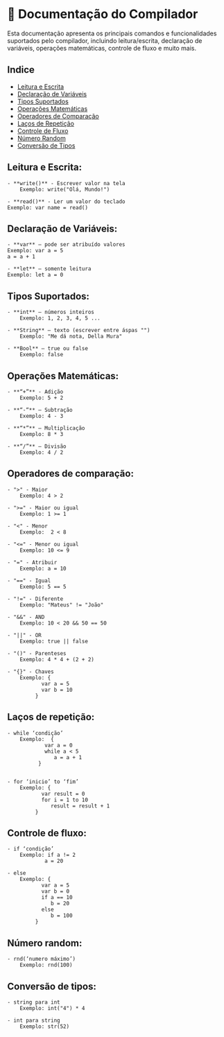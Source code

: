 # 📜 Documentação do Compilador

Esta documentação apresenta os principais comandos e funcionalidades suportados pelo compilador, incluindo leitura/escrita, declaração de variáveis, operações matemáticas, controle de fluxo e muito mais.

## Indice
- [Leitura e Escrita](#leitura-e-escrita)
- [Declaração de Variáveis](#declaração-de-variaveis)
- [Tipos Suportados](#tipos-suportados)
- [Operações Matemáticas](#operações-matemáticas)
- [Operadores de Comparação](#operadores-de-comparação)
- [Laços de Repetição](#laços-de-repetição)
- [Controle de Fluxo](#controle-de-fluxo)
- [Número Random](#número-random)
- [Conversão de Tipos](#conversão-de-tipos)
 
## Leitura e Escrita:

	- **write()** - Escrever valor na tela
		Exemplo: write("Olá, Mundo!")	   
  	
 	- **read()** - Ler um valor do teclado
  	Exemplo: var name = read()
          
## Declaração de Variáveis:

	- **var** – pode ser atribuído valores
  	Exemplo: var a = 5
  	a = a + 1
	
 	- **let** – somente leitura
  	Exemplo: let a = 0
 
## Tipos Suportados:

	- **int** – números inteiros
		Exemplo: 1, 2, 3, 4, 5 ...
	
	- **String** – texto (escrever entre áspas "")
		Exemplo: "Me dá nota, Della Mura"
	 
	- **Bool** – true ou false
 		Exemplo: false

## Operações Matemáticas:

	- **“+”** - Adição
		Exemplo: 5 + 2
         
	- **“-“** – Subtração
		Exemplo: 4 - 3
	          
	- **“*”** – Multiplicação
		Exemplo: 8 * 3
	 
	- **“/”** – Divisão
	 	Exemplo: 4 / 2

## Operadores de comparação:

	- ">" - Maior
		Exemplo: 4 > 2
 
	- ">=" - Maior ou igual
		Exemplo: 1 >= 1
	 
	- "<" - Menor
		Exemplo:  2 < 8
	      
	- "<=" - Menor ou igual
		Exemplo: 10 <= 9
	 
	- "=" - Atribuir
		Exemplo: a = 10
	 
	- "==" - Igual
		Exemplo: 5 == 5
 
	- "!=" - Diferente
		Exemplo: "Mateus" != "João"
	 
	- "&&" - AND
		Exemplo: 10 < 20 && 50 == 50
 
	- "||" - OR
		Exemplo: true || false
	 
	- "()" - Parenteses
		Exemplo: 4 * 4 + (2 + 2)
	 
	- "{}" - Chaves
		Exemplo: {
			   var a = 5
			   var b = 10
			 }
	 
## Laços de repetição:

	- while ‘condição’
		Exemplo:  {
			    var a = 0
			    while a < 5
			       a = a + 1
			  }

	 
	- for ‘inicio’ to ‘fim’
		Exemplo: {
			   var result = 0
			   for i = 1 to 10
			      result = result + 1
			 }

## Controle de fluxo:

	- if ‘condição’
		Exemplo: if a != 2
			    a = 20
	 
	- else 
		Exemplo: {
			   var a = 5
			   var b = 0
			   if a == 10
			      b = 20
			   else
			      b = 100
			 }

## Número random:

	- rnd(‘numero máximo’)
		Exemplo: rnd(100)

## Conversão de tipos:
	 	
	- string para int
		Exemplo: int("4") * 4
   
	- int para string
		Exemplo: str(52)
